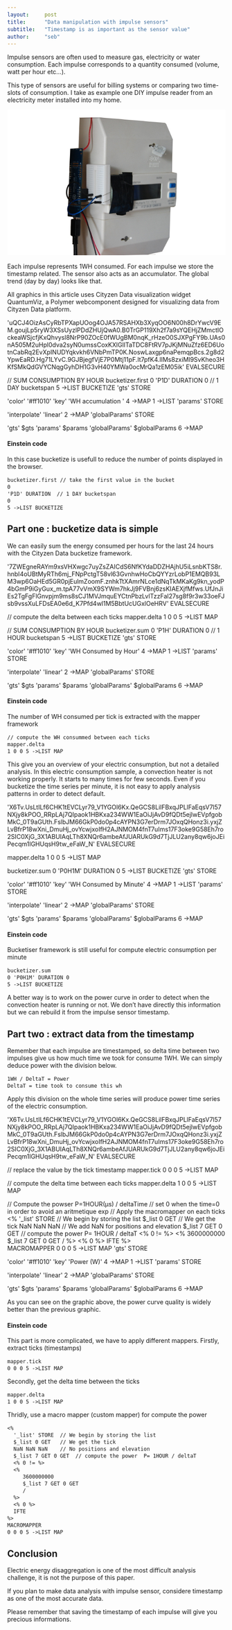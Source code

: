 ```yaml
---
layout:     post
title:      "Data manipulation with impulse sensors"
subtitle:   "Timestamp is as important as the sensor value"
author:     "seb"
---
```


<script src="http://127.0.0.1:8000/bower_components/webcomponentsjs/webcomponents.js"></script>
<link   rel="import" href="http://127.0.0.1:8000/bower_components/czd-quantumviz/czd-quantumviz.html">

Impulse sensors are often used to measure gas, electricity or water consumption.
Each impulse corresponds to a quantity consumed (volume, watt per hour etc…).

This type of sensors are useful for billing systems or comparing two time-slots of consumption.
I take as example one DIY impulse reader from an electricity meter installed into my home.

![DIY impulse sensor](/img/tickToPower-01_640px.jpg)

Each impulse represents 1WH consumed. For each impulse we store the timestamp related.
The sensor also acts as an accumulator. The global trend (day by day) looks like that.

All graphics in this article uses Cityzen Data visualization widget QuantumViz, a Polymer webcomponent designed for visualizing data from Cityzen Data platform.

<czd-quantumviz width="500" height="400" host="https://api0.cityzendata.net">
'uQCJ4OizAsCyRbTPXapUOog4OJA57RSAHXb3XyqOO6N00h8DrYwcV9EM.goujLp5ryW3XSsUyzlPDdZHUjQwA0.B0TrGP119Xh2f7a9sYQEHjZMmctIOckeaWSjcfjKxQhvysl8NrP90ZOcE0fWUgBM0nqK_rHzeO0SJXPgFY9b.UAs0nA505M2uHpl0dva2syN0umssCoxKXlGlITaTDC8FtRV7pJKjMNuZfz6ED6UotnCabRq2EvXpINUDYqkvkh6VNbPmTP0K.NoswLaxgp6naPemqpBcs.2g8d2YpwEaRD.Hg71LYvC.9GJBjegfVjE7P0Mtj11pF.lt7pfK4.lIMs8zxiMl9SvKheo3HKfSMkQdGVYCNqgGyhDH1G3vH40YMWa0ocMrQa1zEM05ik'
EVALSECURE

// SUM CONSUMPTION BY HOUR
bucketizer.first
0 'P1D' DURATION 0  // 1 DAY bucketspan
5 ->LIST BUCKETIZE
'gts' STORE

'color' '#ff1010'
'key' 'WH accumulation '
4 ->MAP
1 ->LIST
'params' STORE

'interpolate' 'linear' 2 ->MAP
'globalParams' STORE

'gts' $gts
'params' $params
'globalParams' $globalParams
6 ->MAP
</czd-quantumviz>

#### Einstein code #####
In this case bucketize is usefull to reduce the number of points displayed in the browser.

    bucketizer.first // take the first value in the bucket
    0
    'P1D' DURATION  // 1 DAY bucketspan
    0
    5 ->LIST BUCKETIZE

## Part one : bucketize data is simple  ##

We can easily sum the energy consumed per hours for the last 24 hours with the Cityzen Data bucketize framework.

<czd-quantumviz width="500" height="400" host="https://api0.cityzendata.net">
'7ZWEgneRAYm9xsVHXwgc7uyZsZAICdS6NfKYdaDDZHAjhU5iLsnbKTS8r.hnbI4oUBtMyRTh6mj_FNpPctgT58vl63GvnhwHoCbQYYzrLobP1EMQB93LM3wp6OaHEd5GR0pjEulmZoomF.znhkTtXAmrNLce1dNqTkMKaKg9kn_yodP4bGmP9iGyGux_m.tpA77vVmX9SYWm7hkJj9FVBnj6zsKIAEXjfMfws.UfJnJiEs2TgFgFlGnvpjm9ms8sCJ1MVJmquEYCtnPbzLvlTzzFaI27sg8f9r3w33oeFJsb9vssXuLFDsEA0e6d_K7Pfd4wl1M5BbtUcUGxlOeHRV'
EVALSECURE

// compute the delta between each ticks
mapper.delta
1 0 0 5 ->LIST MAP

// SUM CONSUMPTION BY HOUR
bucketizer.sum
0 'P1H' DURATION 0  // 1 HOUR bucketspan
5 ->LIST BUCKETIZE
'gts' STORE

'color' '#ff1010'
'key' 'WH Consumed by Hour'
4 ->MAP
1 ->LIST
'params' STORE

'interpolate' 'linear' 2 ->MAP
'globalParams' STORE

'gts' $gts
'params' $params
'globalParams' $globalParams
6 ->MAP
</czd-quantumviz>

#### Einstein code ####
The number of WH consumed per tick is extracted with the mapper framework

    // compute the WH consummed between each ticks
    mapper.delta
    1 0 0 5 ->LIST MAP

This give you an overview of your electric consumption, but not a detailed analysis. In this electric consumption sample, a convection heater is not working properly. It starts to many times for few seconds.
Even if you bucketize the time series per minute, it is not easy to apply analysis patterns in order to detect default.

<czd-quantumviz width="500" height="400" host="https://api0.cityzendata.net">
'X6Tv.UsLtILf6CHK1tEVCLyr79_V1YGOl6Kx.QeGCS8LilFBxqJPLlFaEqsV7l57NXjy8kPOO_RRpLAj7QIpaok1HBKxa234WW1EaOiJjAvD9fQDt5ejlwEVpfgobMkC_0T9aGUth.FslbJM66GkP0do0p4cAYPN3G7erDrm7JOxqQHonz3i.yxjZLvBfrP18wXni_DmuHj_ovYcwjxoIfH2AJNMOM4fnT7uIms17F3oke9G58Eh7ro2SIC0XjG_3X1ABUIAqLTh8XNQr6ambeAfJUARUkG9d7TjJLU2any8qw6joJEiPecqm1lGHUqsH9tw_eFaW_N'
EVALSECURE

mapper.delta
1 0 0 5 ->LIST MAP

bucketizer.sum
0 'P0H1M' DURATION 0
5 ->LIST BUCKETIZE
'gts' STORE

'color' '#ff1010'
'key' 'WH Consumed by Minute'
4 ->MAP
1 ->LIST
'params' STORE

'interpolate' 'linear' 2 ->MAP
'globalParams' STORE

'gts' $gts
'params' $params
'globalParams' $globalParams
6 ->MAP
</czd-quantumviz>

#### Einstein code ####
Bucketiser framework is still useful for compute electric consumption per minute

    bucketizer.sum
    0 'P0H1M' DURATION 0
    5 ->LIST BUCKETIZE

A better way is to work on the power curve in order to detect when the convection heater is running or not.
We don’t have directly this information but we can rebuild it from the impulse sensor timestamp.

## Part two : extract data from the timestamp ##

Remember that each impulse are timestamped, so delta time between two impulses give us how much time we took for consume 1WH.
We can simply deduce power with the division below.

    1WH / DeltaT = Power
    DeltaT = time took to consume this wh

Apply this division on the whole time series will produce power time series of the electric consumption.

<czd-quantumviz width="500" height="400" host="https://api0.cityzendata.net">
'X6Tv.UsLtILf6CHK1tEVCLyr79_V1YGOl6Kx.QeGCS8LilFBxqJPLlFaEqsV7l57NXjy8kPOO_RRpLAj7QIpaok1HBKxa234WW1EaOiJjAvD9fQDt5ejlwEVpfgobMkC_0T9aGUth.FslbJM66GkP0do0p4cAYPN3G7erDrm7JOxqQHonz3i.yxjZLvBfrP18wXni_DmuHj_ovYcwjxoIfH2AJNMOM4fnT7uIms17F3oke9G58Eh7ro2SIC0XjG_3X1ABUIAqLTh8XNQr6ambeAfJUARUkG9d7TjJLU2any8qw6joJEiPecqm1lGHUqsH9tw_eFaW_N'
EVALSECURE

// replace the value by the tick timestamp
mapper.tick
0 0 0 5 ->LIST MAP

// compute the delta time between each ticks
mapper.delta
1 0 0 5 ->LIST MAP

// Compute the powser P=1HOUR(µs) / deltaTime
// set 0 when the time=0 in order to avoid an aritmetique exp
// Apply the macromapper on each ticks
<%
'_list' STORE       // We begin by storing the list
$_list 0 GET        // We get the tick
NaN NaN NaN         // We add NaN for positions and elevation
$_list 7 GET 0 GET  // compute the power  P= 1HOUR / deltaT
<% 0 != %>
<%
3600000000
$_list 7 GET 0 GET
/
%>
<% 0 %>
IFTE
%>           
MACROMAPPER
0 0 0 5 ->LIST MAP
'gts' STORE

'color' '#ff1010'
'key' 'Power (W)'
4 ->MAP
1 ->LIST
'params' STORE

'interpolate' 'linear' 2 ->MAP
'globalParams' STORE

'gts' $gts
'params' $params
'globalParams' $globalParams
6 ->MAP
</czd-quantumviz>

As you can see on the graphic above, the power curve quality is widely better than the previous graphic.

#### Einstein code ####
This part is more complicated, we have to apply different mappers.
Firstly, extract ticks (timestamps)

    mapper.tick
    0 0 0 5 ->LIST MAP

Secondly, get the delta time between the ticks

    mapper.delta
    1 0 0 5 ->LIST MAP

Thridly, use a macro mapper (custom mapper) for compute the power

    <%
      '_list' STORE  // We begin by storing the list
      $_list 0 GET   // We get the tick
      NaN NaN NaN    // No positions and elevation
      $_list 7 GET 0 GET  // compute the power  P= 1HOUR / deltaT
      <% 0 != %>
      <%
         3600000000
         $_list 7 GET 0 GET
         /
      %>
      <% 0 %>
      IFTE
    %>           
    MACROMAPPER
    0 0 0 5 ->LIST MAP

## Conclusion ##

Electric energy disaggregation is one of the most difficult analysis challenge, it is not the purpose of this paper.

If you plan to make data analysis with impulse sensor, considere timestamp as one of the most accurate data.

Please remember that saving the timestamp of each impulse will give you precious informations.
